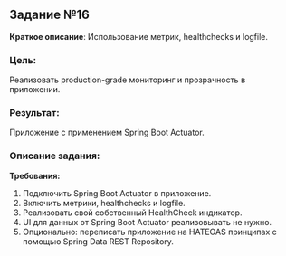 ## Задание №16

__Краткое описание__: Использование метрик, healthchecks и logfile.

### Цель:
Реализовать production-grade мониторинг и прозрачность в приложении.

### Результат:
Приложение с применением Spring Boot Actuator.

### Описание задания:

__Требования:__

1. Подключить Spring Boot Actuator в приложение.
2. Включить метрики, healthchecks и logfile.
3. Реализовать свой собственный HealthCheck индикатор.
4. UI для данных от Spring Boot Actuator реализовывать не нужно.
5. Опционально: переписать приложение на HATEOAS принципах с помощью Spring Data REST Repository.